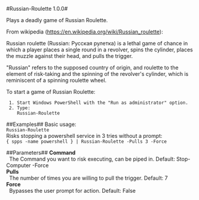 #Russian-Roulette 1.0.0#

Plays a deadly game of Russian Roulette.

From wikipedia (https://en.wikipedia.org/wiki/Russian_roulette):

Russian roulette (Russian: Русская рулетка) is a lethal game of chance in which
a player places a single round in a revolver, 
spins the cylinder, 
places the muzzle against their head, 
and pulls the trigger. 

"Russian" refers to the supposed country of origin, and
roulette to the element of risk-taking and the spinning 
of the revolver's cylinder, which is reminiscent of 
a spinning roulette wheel.
    
  To start a game of Russian Roulette:

     1. Start Windows PowerShell with the "Run as administrator" option.
     2. Type:
        Russian-Roulette

##Examples##
Basic usage:  
`Russian-Roulette`  
Risks stopping a powershell service in 3 tries without a prompt:  
`{ spps -name powershell } | Russian-Roulette -Pulls 3 -Force`

##Parameters##
**Command**  
&nbsp;&nbsp;The Command you want to risk executing, can be piped in. Default: Stop-Computer -Force  
**Pulls**  
&nbsp;&nbsp;The number of times you are willing to pull the trigger. Default: 7  
**Force**  
&nbsp;&nbsp;Bypasses the user prompt for action. Default: False  